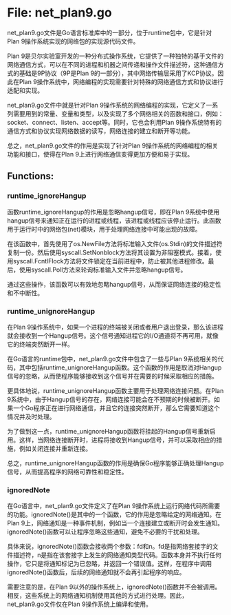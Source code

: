 # File: net_plan9.go

net_plan9.go文件是Go语言标准库中的一部分，位于runtime包中，它是针对Plan 9操作系统实现的网络包的实现源代码文件。

Plan 9是贝尔实验室开发的一种分布式操作系统，它提供了一种独特的基于文件的网络通信方式，可以在不同的进程和机器之间传递和操作文件描述符，这种通信方式的基础是9P协议（9P是Plan 9的一部分），其中网络传输层采用了KCP协议。因此在Plan 9操作系统中，网络编程的实现需要针对特殊的网络通信方式和协议进行适配和实现。

net_plan9.go文件中就是针对Plan 9操作系统的网络编程的实现，它定义了一系列需要用到的常量、变量和类型，以及实现了多个网络相关的函数和接口，例如：socket、connect、listen、accept等。同时，它也会利用Plan 9操作系统特有的通信方式和协议实现网络数据的读写，网络连接的建立和断开等功能。

总之，net_plan9.go文件的作用是实现了针对Plan 9操作系统的网络编程的相关功能和接口，使得在Plan 9上进行网络通信变得更加方便和易于实现。

## Functions:

### runtime_ignoreHangup

函数runtime_ignoreHangup的作用是忽略hangup信号，即在Plan 9系统中使用hangup信号来通知正在运行的进程或线程，该进程或线程应该停止运行。此函数用于运行时中的网络包(net)模块，用于处理网络连接中可能出现的故障。

在该函数中，首先使用了os.NewFile方法将标准输入文件(os.Stdin)的文件描述符复制一份。然后使用syscall.SetNonblock方法将其设置为非阻塞模式。接着，使用syscall.FcntlFlock方法将文件锁定在当前进程中，防止被其他进程修改。最后，使用syscall.Poll方法来轮询标准输入文件并忽略hangup信号。

通过这些操作，该函数可以有效地忽略hangup信号，从而保证网络连接的稳定性和不中断性。



### runtime_unignoreHangup

在Plan 9操作系统中，如果一个进程的终端被关闭或者用户退出登录，那么该进程就会接收到一个Hangup信号。这个信号通知进程它的I/O通道将不再可用，就像它的终端突然断开一样。

在Go语言的runtime包中，net_plan9.go文件中包含了一些与Plan 9系统相关的代码，其中包括runtime_unignoreHangup函数。这个函数的作用是取消对Hangup信号的忽略，从而使程序能够接收到这个信号并在需要的时候采取相应的措施。

更具体地说，runtime_unignoreHangup函数主要用于处理网络连接问题。在Plan 9系统中，由于Hangup信号的存在，网络连接可能会在不预期的时候被断开。如果一个Go程序正在进行网络通信，并且它的连接突然断开，那么它需要知道这个情况并及时处理。

为了做到这一点，runtime_unignoreHangup函数将挂起的Hangup信号重新启用。这样，当网络连接断开时，进程将接收到Hangup信号，并可以采取相应的措施，例如关闭连接并重新连接。

总之，runtime_unignoreHangup函数的作用是确保Go程序能够正确处理Hangup信号，从而提高程序的网络可靠性和稳定性。



### ignoredNote

在Go语言中，net_plan9.go文件定义了在Plan 9操作系统上运行网络代码所需要的功能。ignoredNote()是其中的一个函数，它的作用是忽略给定的网络通知。在Plan 9上，网络通知是一种事件机制，例如当一个连接建立或断开时会发生通知。ignoredNote()函数可以让程序忽略这些通知，避免不必要的干扰和处理。

具体来说，ignoredNote()函数会接收两个参数：fd和n。fd是指网络套接字的文件描述符，n是指在该套接字上发生的网络通知类型代码。函数本身并不执行任何操作，它只是将通知标记为已忽略，并返回一个错误值。这样，在程序中调用ignoredNote()函数后，后续的网络通知就不会再引起程序的响应。

需要注意的是，在Plan 9以外的操作系统上，ignoredNote()函数并不会被调用。相反，这些系统上的网络通知机制使用其他的方式进行处理。因此，net_plan9.go文件仅在Plan 9操作系统上编译和使用。



